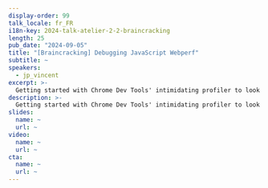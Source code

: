 ```yaml
---
display-order: 99
talk_locale: fr_FR
i18n-key: 2024-talk-atelier-2-2-braincracking
length: 25
pub_date: "2024-09-05"
title: "[Braincracking] Debugging JavaScript Webperf"
subtitle: ~
speakers:
  - jp_vincent
excerpt: >-
  Getting started with Chrome Dev Tools' intimidating profiler to look for issues related to JavaScript responsiveness and over-utilization. We'll start with a classic JS site, then move on to high-level JS frameworks like React, which need to be complemented by other tools.
description: >-
  Getting started with Chrome Dev Tools' intimidating profiler to look for issues related to JavaScript responsiveness and over-utilization. We'll start with a classic JS site, then move on to high-level JS frameworks like React, which need to be complemented by other tools.
slides:
  name: ~
  url: ~
video:
  name: ~
  url: ~
cta:
  name: ~
  url: ~
---
```

